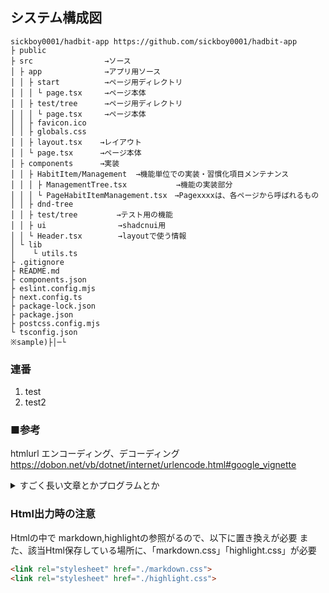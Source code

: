
## システム構成図
```
sickboy0001/hadbit-app https://github.com/sickboy0001/hadbit-app
├ public
├ src                →ソース
│ ├ app              →アプリ用ソース
│ │ ├ start          →ページ用ディレクトリ
│ │ │ └ page.tsx     →ページ本体
│ │ ├ test/tree      →ページ用ディレクトリ
│ │ │ └ page.tsx     →ページ本体
│ │ ├ favicon.ico
│ │ ├ globals.css
│ │ ├ layout.tsx    →レイアウト
│ │ └ page.tsx      →ページ本体
│ ├ components      →実装
│ │ ├ HabitItem/Management  →機能単位での実装・習慣化項目メンテナンス
│ │ │ ├ ManagementTree.tsx           →機能の実装部分
│ │ │ └ PageHabitItemManagement.tsx　→Pagexxxxは、各ページから呼ばれるもの
│ │ ├ dnd-tree
│ │ ├ test/tree       　→テスト用の機能
│ │ ├ ui                →shadcnui用
│ │ └ Header.tsx        →layoutで使う情報
│ └ lib
│    └ utils.ts
├ .gitignore
├ README.md
├ components.json
├ eslint.config.mjs
├ next.config.ts
├ package-lock.json
├ package.json
├ postcss.config.mjs
└ tsconfig.json
※sample)├│─└
```

### 連番
1. test
1. test2

### ■参考
htmlurl エンコーディング、デコーディング
https://dobon.net/vb/dotnet/internet/urlencode.html#google_vignette



<details><summary>すごく長い文章とかプログラムとか</summary>

```python
print('Hello world!')
```
</details>


### Html出力時の注意
Htmlの中で
markdown,highlightの参照がるので、以下に置き換えが必要
また、該当Html保存している場所に、「markdown.css」「highlight.css」が必要

```html
<link rel="stylesheet" href="./markdown.css">
<link rel="stylesheet" href="./highlight.css">
```
